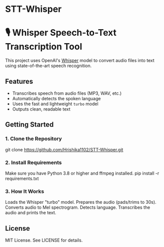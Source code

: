 # STT-Whisper

# 🎙️ Whisper Speech-to-Text Transcription Tool

This project uses OpenAI's [Whisper](https://github.com/openai/whisper) model to convert audio files into text using state-of-the-art speech recognition.

##  Features

-  Transcribes speech from audio files (MP3, WAV, etc.)
-  Automatically detects the spoken language
-  Uses the fast and lightweight `turbo` model
-  Outputs clean, readable text

##  Getting Started

### 1. Clone the Repository
git clone https://github.com/Hrishika1102/STT-Whisper.git

### 2. Install Requirements
Make sure you have Python 3.8 or higher and ffmpeg installed.
pip install -r requirements.txt

### 3. How It Works
  Loads the Whisper "turbo" model.
  Prepares the audio (pads/trims to 30s).
  Converts audio to Mel spectrogram.
  Detects language.
  Transcribes the audio and prints the text.

## License
MIT License. See LICENSE for details.

